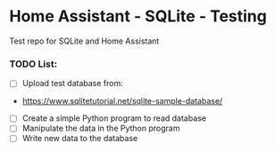 # Home Assistant - SQLite - Testing

Test repo for SQLite and Home Assistant

### TODO List:

- [ ] Upload test database from:
 - https://www.sqlitetutorial.net/sqlite-sample-database/
- [ ] Create a simple Python program to read database
- [ ] Manipulate the data in the Python program
- [ ] Write new data to the database
